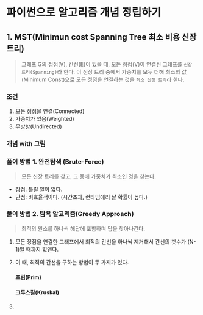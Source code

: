 # 파이썬으로 알고리즘 개념 정립하기

## 1. MST(Minimun cost Spanning Tree 최소 비용 신장 트리)

> 그래프 G의 정점(V), 간선(E)이 있을 때, 모든 정점(V)이 연결된 그래프를 `신장 트리(Spanning)`라 한다.
> 이 신장 트리 중에서 가중치를 모두 더해 최소의 값(Minimum Const)으로 모든 정점을 연결하는 것을 `최소 신장 트리`라 한다.



### 조건

1. 모든 정점을 연결(Connected)
2. 가중치가 있음(Weighted)
3. 무방향(Undirected)



### 개념 with 그림



### 풀이 방법 1. 완전탐색 (Brute-Force)

>  모든 신장 트리를 찾고, 그 중에 가중치가 최소인 것을 찾는다.

- 장점: 틀릴 일이 없다.
- 단점: 비효율적이다. (시간초과, 런타임에러 날 확률이 높다.)



### 풀이 방법 2. 탐욕 알고리즘(Greedy Approach)

> 최적의 원소를 하나씩 해답에 포함하며 답을 찾아나간다.

1. 모든 정점을 연결한 그래프에서 최적의 간선을 하나씩 제거해서 간선의 갯수가 (N-1)일 때까지 없앤다.

2. 이 때, 최적의 간선을 구하는 방법이 두 가지가 있다.

   #### 프림(Prim)

   

   #### 크루스칼(Kruskal)

   

3. 